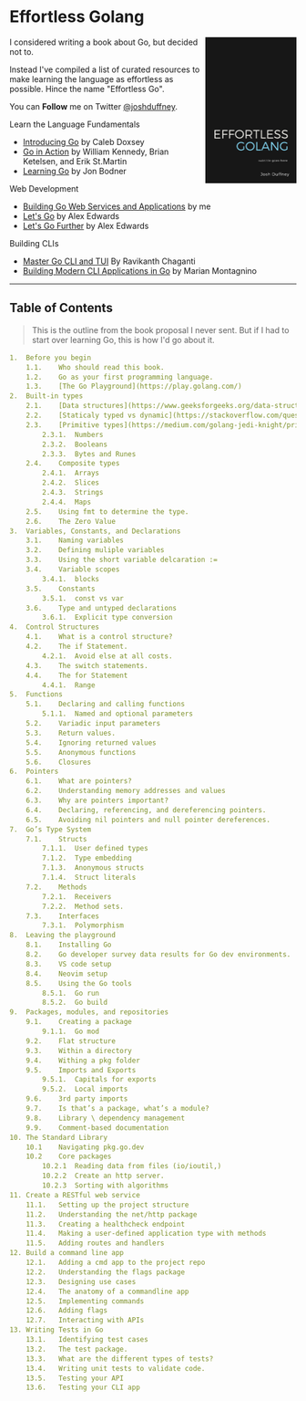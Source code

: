 # Effortless Golang

<a href=""><img src="./effortless-golang-cover.png" alt="Effortless Golang" height="256px" align="right"></a>

I considered writing a book about Go, but decided not to. 

Instead I've compiled a list of curated resources to make learning the language as effortless as possible. Hince the name "Effortless Go".

You can **Follow** me on Twitter [@joshduffney](https://twitter.com/joshduffney).

Learn the Language Fundamentals
- [Introducing Go](https://www.oreilly.com/library/view/introducing-go/9781491941997/) by Caleb Doxsey
- [Go in Action](https://www.manning.com/books/go-in-action-second-edition) by William Kennedy, Brian Ketelsen, and Erik St.Martin
- [Learning Go](https://www.oreilly.com/library/view/learning-go/9781492077206/) by Jon Bodner

Web Development
- [Building Go Web Services and Applications](https://app.pluralsight.com/library/courses/go-building-web-services-applications) by me
- [Let's Go](https://lets-go.alexedwards.net/) by Alex Edwards
- [Let's Go Further](https://lets-go-further.alexedwards.net/) by Alex Edwards 

Building CLIs
- [Master Go CLI and TUI](https://leanpub.com/go-cli-tui) By Ravikanth Chaganti
- [Building Modern CLI Applications in Go](https://www.packtpub.com/product/building-modern-cli-applications-in-go) by Marian Montagnino

---

## Table of Contents

> This is the outline from the book proposal I never sent. But if I had to start over learning Go, this is how I'd go about it.

```yaml
1.	Before you begin
    1.1.	Who should read this book.
    1.2.	Go as your first programming language.
    1.3.	[The Go Playground](https://play.golang.com/)
2.	Built-in types
    2.1.	[Data structures](https://www.geeksforgeeks.org/data-structures/)
    2.2.	[Staticaly typed vs dynamic](https://stackoverflow.com/questions/1517582/what-is-the-difference-between-statically-typed-and-dynamically-typed-languages)
    2.3.	[Primitive types](https://medium.com/golang-jedi-knight/primitive-data-types-in-golang-35a291df3bbe)
        2.3.1.	Numbers
        2.3.2.	Booleans
        2.3.3.	Bytes and Runes
    2.4.	Composite types
        2.4.1.	Arrays
        2.4.2.	Slices
        2.4.3.	Strings
        2.4.4.	Maps
    2.5.	Using fmt to determine the type.
    2.6.	The Zero Value
3.	Variables, Constants, and Declarations
    3.1.	Naming variables
    3.2.	Defining muliple variables
    3.3.	Using the short variable delcaration :=
    3.4.	Variable scopes
        3.4.1.	blocks
    3.5.	Constants
        3.5.1.	const vs var
    3.6.	Type and untyped declarations
        3.6.1.	Explicit type conversion
4.	Control Structures
    4.1.	What is a control structure?
    4.2.	The if Statement.
        4.2.1.	Avoid else at all costs.
    4.3.	The switch statements.
    4.4.	The for Statement
        4.4.1.	Range
5.	Functions
    5.1.	Declaring and calling functions
        5.1.1.	Named and optional parameters
    5.2.	Variadic input parameters
    5.3.	Return values.
    5.4.	Ignoring returned values
    5.5.	Anonymous functions
    5.6.	Closures
6.	Pointers
    6.1.	What are pointers?
    6.2.	Understanding memory addresses and values
    6.3.	Why are pointers important?
    6.4.	Declaring, referencing, and dereferencing pointers.
    6.5.	Avoiding nil pointers and null pointer dereferences. 
7.	Go’s Type System
    7.1.	Structs
        7.1.1.	User defined types
        7.1.2.	Type embedding
        7.1.3.	Anonymous structs
        7.1.4.	Struct literals
    7.2.	Methods
        7.2.1.	Receivers
        7.2.2.	Method sets.
    7.3.	Interfaces
        7.3.1.	Polymorphism
8.	Leaving the playground
    8.1.	Installing Go
    8.2.	Go developer survey data results for Go dev environments.
    8.3.	VS code setup
    8.4.	Neovim setup
    8.5.	Using the Go tools
        8.5.1.	Go run
        8.5.2.	Go build
9.	Packages, modules, and repositories
    9.1.	Creating a package
        9.1.1.	Go mod
    9.2.	Flat structure
    9.3.	Within a directory
    9.4.	Withing a pkg folder
    9.5.	Imports and Exports
        9.5.1.	Capitals for exports
        9.5.2.	Local imports
    9.6.	3rd party imports
    9.7.	Is that’s a package, what’s a module?
    9.8.	Library \ dependency management
    9.9.	Comment-based documentation
10.	The Standard Library
    10.1	Navigating pkg.go.dev
    10.2	Core packages
        10.2.1	Reading data from files (io/ioutil,)
        10.2.2	Create an http server.
        10.2.3	Sorting with algorithms
11.	Create a RESTful web service
    11.1.	Setting up the project structure
    11.2.	Understanding the net/http package
    11.3.	Creating a healthcheck endpoint
    11.4.	Making a user-defined application type with methods
    11.5.	Adding routes and handlers
12.	Build a command line app
    12.1.	Adding a cmd app to the project repo
    12.2.	Understanding the flags package
    12.3.	Designing use cases
    12.4.	The anatomy of a commandline app
    12.5.	Implementing commands
    12.6.	Adding flags
    12.7.	Interacting with APIs
13.	Writing Tests in Go
    13.1.	Identifying test cases
    13.2.	The test package.
    13.3.	What are the different types of tests?
    13.4.	Writing unit tests to validate code.
    13.5.	Testing your API
    13.6.	Testing your CLI app
```
